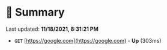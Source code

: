 # 📖 Summary
Last updated: **11/18/2021, 8:31:21 PM**

- `GET` [https://google.com](https://google.com) - **Up** (303ms)
